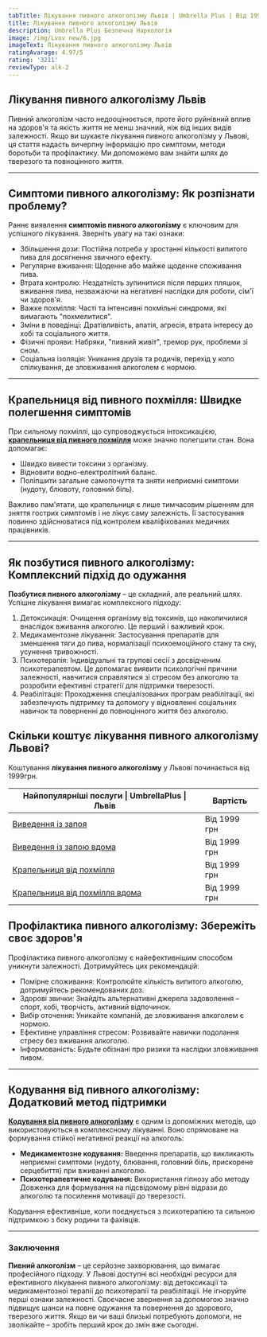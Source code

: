 ```yaml
---
tabTitle: Лікування пивного алкоголізму Львів | Umbrella Plus | Від 1999 грн
title: Лікування пивного алкоголізму Львів
description: Umbrella Plus Безпечна Наркологія
image: /img/Lvov new/6.jpg
imageText: Лікування пивного алкоголізму Львів
ratingAvarage: 4.97/5
rating: '3211'
reviewType: alk-2
---
```


## Лікування пивного алкоголізму Львів

Пивний алкоголізм часто недооцінюється, проте його руйнівний вплив на здоров'я та якість життя не менш значний, ніж від інших видів залежності. Якщо ви шукаєте лікування пивного алкоголізму у Львові, ця стаття надасть вичерпну інформацію про симптоми, методи боротьби та профілактику. Ми допоможемо вам знайти шлях до тверезого та повноцінного життя.

***

## Симптоми пивного алкоголізму: Як розпізнати проблему?

Раннє виявлення **симптомів пивного алкоголізму** є ключовим для успішного лікування. Зверніть увагу на такі ознаки:

* Збільшення дози: Постійна потреба у зростанні кількості випитого пива для досягнення звичного ефекту.
* Регулярне вживання: Щоденне або майже щоденне споживання пива.
* Втрата контролю: Нездатність зупинитися після перших пляшок, вживання пива, незважаючи на негативні наслідки для роботи, сім'ї чи здоров'я.
* Важке похмілля: Часті та інтенсивні похмільні синдроми, які вимагають "похмелитися".
* Зміни в поведінці: Дратівливість, апатія, агресія, втрата інтересу до хобі та соціального життя.
* Фізичні прояви: Набряки, "пивний живіт", тремор рук, проблеми зі сном.
* Соціальна ізоляція: Уникання друзів та родичів, перехід у коло спілкування, де зловживання алкоголем є нормою.

***

## Крапельниця від пивного похмілля: Швидке полегшення симптомів

При сильному похміллі, що супроводжується інтоксикацією, **[крапельниця від пивного похмілля](https://umbrella-plus.com.ua/uk/lviv/kapelnica_ot_alkogola_lvov/)** може значно полегшити стан. Вона допомагає:

* Швидко вивести токсини з організму.
* Відновити водно-електролітний баланс.
* Поліпшити загальне самопочуття та зняти неприємні симптоми (нудоту, блювоту, головний біль).

Важливо пам'ятати, що крапельниця є лише тимчасовим рішенням для зняття гострих симптомів і не лікує саму залежність. Її застосування повинно здійснюватися під контролем кваліфікованих медичних працівників.

***

## Як позбутися пивного алкоголізму: Комплексний підхід до одужання

**Позбутися пивного алкоголізму** – це складний, але реальний шлях. Успішне лікування вимагає комплексного підходу:

1. Детоксикація: Очищення організму від токсинів, що накопичилися внаслідок вживання алкоголю. Це перший і важливий крок.
2. Медикаментозне лікування: Застосування препаратів для зменшення тяги до пива, нормалізації психоемоційного стану та сну, усунення тривожності.
3. Психотерапія: Індивідуальні та групові сесії з досвідченим психотерапевтом. Це допомагає виявити психологічні причини залежності, навчитися справлятися зі стресом без алкоголю та розробити ефективні стратегії для підтримки тверезості.
4. Реабілітація: Проходження спеціалізованих програм реабілітації, які забезпечують підтримку та допомогу у відновленні соціальних навичок та поверненні до повноцінного життя без алкоголю.

## Скільки коштує лікування пивного алкоголізму Львові?

Коштування **лікування пивного алкоголізму** у Львові починається від 1999грн.

| Найпопулярніші послуги \| UmbrellaPlus \| Львів                                                                 | Вартість     |
| --------------------------------------------------------------------------------------------------------------- | ------------ |
| [Виведення із запоя](https://umbrella-plus.com.ua/uk/lviv/vivod-iz-zapoia-lvov-ua/)                             | Від 1999 грн |
| [Виведення із запою вдома](https://umbrella-plus.com.ua/uk/lviv/vivod-iz-zapoia-na-domy-lv%D1%96v-ua/)          | Від 1999 грн |
| [Крапельниця від похмілля](https://umbrella-plus.com.ua/uk/lviv/kapelnica_ot_alkogola_lvov/)                    | Від 1999 грн |
| [Крапельниця від похмілля вдома](https://umbrella-plus.com.ua/uk/lviv/kapelnica_ot_alkogola_na-domy-lv%D1%96v/) | Від 1999 грн |

## Профілактика пивного алкоголізму: Збережіть своє здоров'я

Профілактика пивного алкоголізму є найефективнішим способом уникнути залежності. Дотримуйтесь цих рекомендацій:

* Помірне споживання: Контролюйте кількість випитого алкоголю, дотримуйтесь рекомендованих доз.
* Здорові звички: Знайдіть альтернативні джерела задоволення – спорт, хобі, творчість, активний відпочинок.
* Вибір оточення: Уникайте компаній, де зловживання алкоголем є нормою.
* Ефективне управління стресом: Розвивайте навички подолання стресу без вживання алкоголю.
* Інформованість: Будьте обізнані про ризики та наслідки зловживання пивом.

***

## Кодування від пивного алкоголізму: Додатковий метод підтримки

**[Кодування від пивного алкоголізму](https://umbrella-plus.com.ua/uk/lviv/kodirovka-ot-alkogolia-lviv-ua/)** є одним із допоміжних методів, що використовуються в комплексному лікуванні. Воно спрямоване на формування стійкої негативної реакції на алкоголь:

* **Медикаментозне кодування:** Введення препаратів, що викликають неприємні симптоми (нудоту, блювання, головний біль, прискорене серцебиття) при вживанні алкоголю.
* **Психотерапевтичне кодування:** Використання гіпнозу або методу Довженка для формування на підсвідомому рівні відрази до алкоголю та посилення мотивації до тверезості.

Кодування ефективніше, коли поєднується з психотерапією та сильною підтримкою з боку родини та фахівців.

***

### Заключення

**Пивний алкоголізм** – це серйозне захворювання, що вимагає професійного підходу. У Львові доступні всі необхідні ресурси для ефективного лікування пивного алкоголізму: від детоксикації та медикаментозної терапії до психотерапії та реабілітації. Не ігноруйте перші ознаки залежності. Своєчасне звернення за допомогою значно підвищує шанси на повне одужання та повернення до здорового, тверезого життя. Якщо ви чи ваші близькі потребують допомоги, не зволікайте – зробіть перший крок до змін вже сьогодні.
